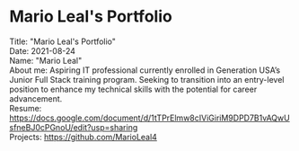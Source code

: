 # Mario Leal's Portfolio
Title: "Mario Leal's Portfolio"<br>
Date: 2021-08-24<br>
Name: "Mario Leal"<br>
About me: Aspiring IT professional currently enrolled in Generation USA’s Junior Full Stack training program. Seeking to transition into an entry-level position to enhance my technical skills with the potential for career advancement.<br>
Resume: https://docs.google.com/document/d/1tTPrElmw8cIViGiriM9DPD7B1vAQwUsfneBJ0cPGnoU/edit?usp=sharing<br>
Projects: https://github.com/MarioLeal4<br>
